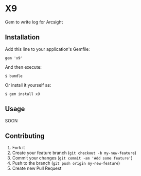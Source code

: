 # X9

  Gem to write log for Arcsight

## Installation

Add this line to your application's Gemfile:

    gem 'x9'

And then execute:

    $ bundle

Or install it yourself as:

    $ gem install x9

## Usage

SOON

## Contributing

1. Fork it
2. Create your feature branch (`git checkout -b my-new-feature`)
3. Commit your changes (`git commit -am 'Add some feature'`)
4. Push to the branch (`git push origin my-new-feature`)
5. Create new Pull Request
